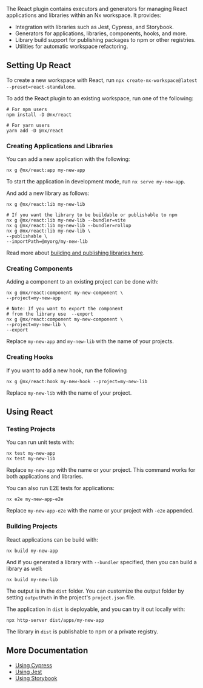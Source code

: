 The React plugin contains executors and generators for managing React applications and libraries within an Nx workspace.
It provides:

- Integration with libraries such as Jest, Cypress, and Storybook.
- Generators for applications, libraries, components, hooks, and more.
- Library build support for publishing packages to npm or other registries.
- Utilities for automatic workspace refactoring.

## Setting Up React

To create a new workspace with React, run `npx create-nx-workspace@latest --preset=react-standalone`.

To add the React plugin to an existing workspace, run one of the following:

```shell
# For npm users
npm install -D @nx/react

# For yarn users
yarn add -D @nx/react
```

### Creating Applications and Libraries

You can add a new application with the following:

```shell
nx g @nx/react:app my-new-app
```

To start the application in development mode, run `nx serve my-new-app`.

And add a new library as follows:

```shell
nx g @nx/react:lib my-new-lib

# If you want the library to be buildable or publishable to npm
nx g @nx/react:lib my-new-lib --bundler=vite
nx g @nx/react:lib my-new-lib --bundler=rollup
nx g @nx/react:lib my-new-lib \
--publishable \
--importPath=@myorg/my-new-lib
```

Read more about [building and publishing libraries here](/more-concepts/buildable-and-publishable-libraries).

### Creating Components

Adding a component to an existing project can be done with:

```shell
nx g @nx/react:component my-new-component \
--project=my-new-app

# Note: If you want to export the component
# from the library use  --export
nx g @nx/react:component my-new-component \
--project=my-new-lib \
--export
```

Replace `my-new-app` and `my-new-lib` with the name of your projects.

### Creating Hooks

If you want to add a new hook, run the following

```shell
nx g @nx/react:hook my-new-hook --project=my-new-lib
```

Replace `my-new-lib` with the name of your project.

## Using React

### Testing Projects

You can run unit tests with:

```shell
nx test my-new-app
nx test my-new-lib
```

Replace `my-new-app` with the name or your project. This command works for both applications and libraries.

You can also run E2E tests for applications:

```shell
nx e2e my-new-app-e2e
```

Replace `my-new-app-e2e` with the name or your project with `-e2e` appended.

### Building Projects

React applications can be build with:

```shell
nx build my-new-app
```

And if you generated a library with `--bundler` specified, then you can build a library as well:

```shell
nx build my-new-lib
```

The output is in the `dist` folder. You can customize the output folder by setting `outputPath` in the
project's `project.json` file.

The application in `dist` is deployable, and you can try it out locally with:

```shell
npx http-server dist/apps/my-new-app
```

The library in `dist` is publishable to npm or a private registry.

## More Documentation

- [Using Cypress](/packages/cypress)
- [Using Jest](/packages/jest)
- [Using Storybook](/packages/storybook/documents/overview-react)

